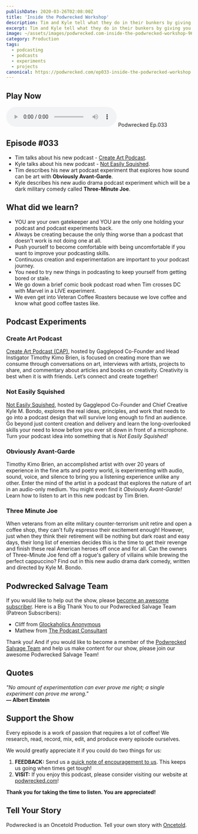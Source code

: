 ```yaml
---
publishDate: 2020-03-26T02:08:00Z
title: 'Inside the Podwrecked Workshop'
description: Tim and Kyle tell what they do in their bunkers by giving you some behind the scenes details into their latest podcasting projects and experiments.
excerpt: Tim and Kyle tell what they do in their bunkers by giving you some behind the scenes details into their latest podcasting projects and experiments.
image: ~/assets/images/podwrecked.com-inside-the-podwrecked-workshop-960x400.jpg
category: Production
tags:
  - podcasting
  - podcasts
  - experiments
  - projects
canonical: https://podwrecked.com/ep033-inside-the-podwrecked-workshop
---
```


## Play Now

<audio id="player" controls type="audio/mpeg" src="https://storage.googleapis.com/storage.oncetold.net/80000029/20800087/pw033-inside-the-podwrecked-workshop.mp3">Your browser does not support the audio element.</audio>
Podwrecked Ep.033

## Episode #033

- Tim talks about his new podcast - <a href="http://createartpodcast.com/" target="_blank">Create Art Podcast</a>.
- Kyle talks about his new podcast - <a href="http://noteasilysquished.com/" target="_blank">Not Easily Squished</a>.
- Tim describes his new art podcast experiment that explores how sound can be art with **Obviously Avant-Garde**.
- Kyle describes his new audio drama podcast experiment which will be a dark military comedy called **Three-Minute Joe**.

## What did we learn?

- YOU are your own gatekeeper and YOU are the only one holding your podcast and podcast experiments back.
- Always be creating because the only thing worse than a podcast that doesn't work is not doing one at all.
- Push yourself to become comfortable with being uncomfortable if you want to improve your podcasting skills.
- Continuous creation and experimentation are important to your podcast journey.
- You need to try new things in podcasting to keep yourself from getting bored or stale.
- We go down a brief comic book podcast road when Tim crosses DC with Marvel in a LIVE experiment.
- We even get into Veteran Coffee Roasters because we love coffee and know what good coffee tastes like.

## Podcast Experiments

### Create Art Podcast

<a href="http://createartpodcast.com/" target="_blank">Create Art Podcast (CAP)</a>, hosted by Gagglepod Co-Founder and Head Instigator Timothy Kimo Brien, is focused on creating more than we consume through conversations on art, interviews with artists, projects to share, and commentary about articles and books on creativity. Creativity is best when it is with friends. Let’s connect and create together!

### Not Easily Squished

<a href="https://podcastindex.org/podcast/6014487" target="_blank">Not Easily Squished</a>, hosted by Gagglepod Co-Founder and Chief Creative Kyle M. Bondo, explores the real ideas, principles, and work that needs to go into a podcast design that will survive long enough to find an audience. Go beyond just content creation and delivery and learn the long-overlooked skills your need to know before you ever sit down in front of a microphone. Turn your podcast idea into something that is _Not Easily Squished!_

### Obviously Avant-Garde

Timothy Kimo Brien, an accomplished artist with over 20 years of experience in the fine arts and poetry world, is experimenting with audio, sound, voice, and silence to bring you a listening experience unlike any other. Enter the mind of the artist in a podcast that explores the nature of art in an audio-only medium. You might even find it _Obviously Avant-Garde!_ Learn how to listen to art in this new podcast by Tim Brien.

### Three Minute Joe

When veterans from an elite military counter-terrorism unit retire and open a coffee shop, they can't fully espresso their excitement enough! However, just when they think their retirement will be nothing but dark roast and easy days, their long list of enemies decides this is the time to get their revenge and finish these real American heroes off once and for all. Can the owners of Three-Minute Joe fend off a rogue's gallery of villains while brewing the perfect cappuccino? Find out in this new audio drama dark comedy, written and directed by Kyle M. Bondo.

## Podwrecked Salvage Team

If you would like to help out the show, please <a href="https://www.patreon.com/gagglepod" target="_blank">become an awesome subscriber</a>. Here is a Big Thank You to our Podwrecked Salvage Team (Patreon Subscribers):

- Cliff from <a href="#" target="_blank">Glockaholics Anonymous</a>
- Mathew from <a href="https://thepodcastconsultant.com/" target="_blank">The Podcast Consultant</a>

Thank you! And if you would like to become a member of the <a href="https://www.patreon.com/gagglepod" target="_blank">Podwrecked Salvage Team</a> and help us make content for our show, please join our awesome Podwrecked Salvage Team!

## Quotes

_"No amount of experimentation can ever prove me right; a single experiment can prove me wrong."_<br />
**― Albert Einstein**

## Support the Show

Every episode is a work of passion that requires a lot of coffee! We research, read, record, mix, edit, and produce every episode ourselves.

We would greatly appreciate it if you could do two things for us:

1. **FEEDBACK:** Send us a <a href="mailto:podwrecked@gmail.com" target="_blank">quick note of encouragement to us</a>. This keeps us going when times get tough!
1. **VISIT:** If you enjoy this podcast, please consider visiting our website at <a href="https://podwrecked.com" target="_blank">podwrecked.com</a>!

**Thank you for taking the time to listen. You are appreciated!**

## Tell Your Story

Podwrecked is an Oncetold Production. Tell your own story with <a href="https://oncetold.us" target="_blank">Oncetold</a>.
